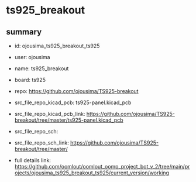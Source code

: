 # ts925_breakout
 
## summary 
* id: ojousima_ts925_breakout_ts925
* user: ojousima
* name: ts925_breakout
* board: ts925
* repo: https://github.com/ojousima/TS925-breakout
* src_file_repo_kicad_pcb: ts925-panel.kicad_pcb
* src_file_repo_kicad_pcb_link: https://github.com/ojousima/TS925-breakout/tree/master/ts925-panel.kicad_pcb


* src_file_repo_sch: 
* src_file_repo_sch_link: https://github.com/ojousima/TS925-breakout/tree/master/
* full details link: https://github.com/oomlout/oomlout_oomp_project_bot_v_2/tree/main/projects/ojousima_ts925_breakout_ts925/current_version/working  







